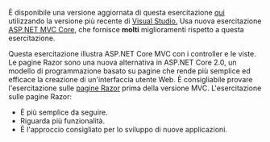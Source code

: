 È disponibile una versione aggiornata di questa esercitazione [qui](https://docs.microsoft.com/en-us/aspnet/core/tutorials/first-mvc-app/start-mvc) utilizzando la versione più recente di [Visual Studio.](https://www.visualstudio.com) Usa nuova esercitazione [ASP.NET MVC Core](https://docs.microsoft.com/en-us/aspnet/core/mvc/), che fornisce **molti** miglioramenti rispetto a questa esercitazione.

Questa esercitazione illustra ASP.NET Core MVC con i controller e le viste. Le pagine Razor sono una nuova alternativa in ASP.NET Core 2.0, un modello di programmazione basato su pagine che rende più semplice ed efficace la creazione di un'interfaccia utente Web. È consigliabile provare l'esercitazione sulle [pagine Razor](https://docs.microsoft.com/aspnet/core/mvc/razor-pages) prima della versione MVC. L'esercitazione sulle pagine Razor:

* È più semplice da seguire.
* Riguarda più funzionalità.
* È l'approccio consigliato per lo sviluppo di nuove applicazioni.